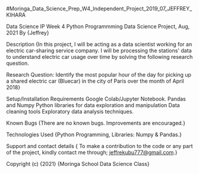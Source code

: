 #Moringa_Data_Science_Prep_W4_Independent_Project_2019_07_JEFFREY_KIHARA

Data Science IP Week 4
Python Programmming Data Science Project, Aug, 2021
By {Jeffrey}

Description
{In this project, I will be acting as a data scientist working for an electric car-sharing service company.
I will be processing the stations' data to understand electric car usage over time by solving the following research question.

Research Question:
Identify the most popular hour of the day for picking up a shared electric car (Bluecar) in the city of Paris over the month of April 2018}

Setup/Installation Requirements
Google Colab/Jupyter Notebook.
Pandas and Numpy Python libraries for data exploration and manipulation
Data cleaning tools
Exploratory data analysis techniques.

Known Bugs
{There are no known bugs.
Improvements are encouraged.}

Technologies Used
{Python Programming,
Libraries: Numpy & Pandas.}

Support and contact details
{ To make a contribution to the code or any part of the project, kindly contact me through; jeffrekubu777@gmail.com.}


Copyright (c) {2021} {Moringa School Data Science Class}
